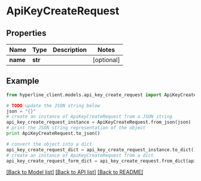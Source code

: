 # ApiKeyCreateRequest


## Properties
Name | Type | Description | Notes
------------ | ------------- | ------------- | -------------
**name** | **str** |  | [optional] 

## Example

```python
from hyperline_client.models.api_key_create_request import ApiKeyCreateRequest

# TODO update the JSON string below
json = "{}"
# create an instance of ApiKeyCreateRequest from a JSON string
api_key_create_request_instance = ApiKeyCreateRequest.from_json(json)
# print the JSON string representation of the object
print ApiKeyCreateRequest.to_json()

# convert the object into a dict
api_key_create_request_dict = api_key_create_request_instance.to_dict()
# create an instance of ApiKeyCreateRequest from a dict
api_key_create_request_form_dict = api_key_create_request.from_dict(api_key_create_request_dict)
```
[[Back to Model list]](../README.md#documentation-for-models) [[Back to API list]](../README.md#documentation-for-api-endpoints) [[Back to README]](../README.md)


